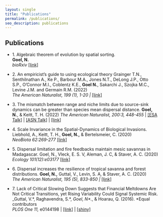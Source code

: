 ```yaml
---
layout: single
title: "Publications"
permalink: /publications/
seo_description: publications
---
```


Publications
------------

* <span>1. </span> Algebraic theorem of evolution by spatial sorting. <br>
**Goel, N.** <br>
_bioRxiv_ [\[link\]](https://doi.org/10.1101/2021.09.20.461092)

* <span>2. </span> An empiricist’s guide to using ecological theory
  Grainger T.N., Senthilnathan A., Ke P., Barbour M.A., Jones N.T., DeLong J.P., Otto S.P., O’Connor M.I., Coblentz K.E., **Goel N.**, Sakarchi J., Szojka M.C., Levine J.M. and Germain R.M. (2022) <br>
 _The American Naturalist, 199 (1), 1-20 |_ [\[link\]](https://www.journals.uchicago.edu/doi/abs/10.1086/717206)

* <span>3. </span> The mismatch between range and niche limits due to source-sink dynamics can be greater than species mean dispersal distance.
 **Goel, N.**, & Keitt, T. H. (2022)
 _The American Naturalist, 200:3, 448-455_ | [\[ESA Talk\]](https://www.nikunjgoel.com/) | [\[ASN Talk\]](https://youtu.be/nWCGPcdZEZE) | [\[link\]](https://www.journals.uchicago.edu/doi/abs/10.1086/720420?journalCode=an)

* <span>4. </span> Scale Invariance in the Spatial-Dynamics of Biological Invasions.
 Liebhold, A., Keitt, T. H., **Goel, N.,** & Bertelsmeier, C. (2020) <br>
 _NeoBiota 62:269-277_ [\[link\]](https://neobiota.pensoft.net/article/53213/)

* <span>5. </span> Dispersal limitation and fire feedbacks maintain mesic savannas in Madagascar.
  Goel, N., Vleck, E. S. V, Aleman, J. C, & Staver, A. C. (2020) <br>
 _Ecology 101(12):e03177_ [\[link\]](https://esajournals.onlinelibrary.wiley.com/doi/abs/10.1002/ecy.3177)

* <span>6. </span> Dispersal increases the resilience of tropical savanna and forest distributions.
  **Goel, N.,** Guttal, V., Levin, S. A, & Staver, A. C. (2020) <br>
 _The American Naturalist, 195 (5), 833-850 |_ [\[link\]](https://www.journals.uchicago.edu/doi/10.1086/708270)

* <span>7. </span> Lack of Critical Slowing Down Suggests that Financial Meltdowns Are Not Critical Transitions, yet Rising Variability Could Signal Systemic Risk.
 _Guttal, V.\*, Raghavendra, S.\*, _Goel, N\*._, & Hoarau, Q. (2016). \*Equal contributors <br>
 _PLOS One 11,_ e0144198 | [\[link\]](https://journals.plos.org/plosone/article/authors?id=10.1371/journal.pone.0144198) | [\[shiny\]](https://www.nikunjgoel.com/shiny)